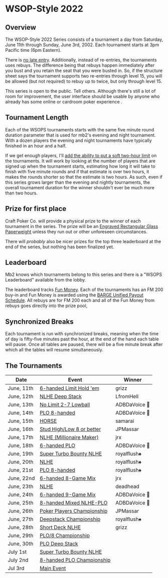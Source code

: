 # WSOP-Style 2022

## Overview

The WSOP-Style 2022 Series consists of a tournament a day from
Saturday, June 11th through Sunday, June 3rd, 2002.  Each tournament starts
at 3pm Pacific time (6pm Eastern).

There is [no late
entry](https://github.com/ctm/mb2-doc/issues/183). Additionally,
instead of re-entries, the tournaments uses rebuys.  The difference
being that rebuys happen immediately after you bust and you retain the
seat that you were busted in.  So, if the structure sheet says the
tournament supports two re-entries through level 15, you will be
allowed (but not required) to rebuy up to twice, but only through
level 15.

This series is open to the public.  Tell others.  Although there's
still a lot of room for improvement, the user interface should be
usable by anyone who already has some online or cardroom poker
experience .

## Tournament Length

Each of the WSOPS tournaments starts with the same five minute round
duration parameter that is used for mb2's evening and night
tournament.  With a dozen players the evening and night tournaments
have typically finished in an hour and a half.

If we get enough players, I'll [add the ability to put a soft two-hour
limit](https://github.com/ctm/mb2-doc/issues/969) on the tournaments.
It will work by looking at the number of players that are signed up when
the tournament starts, estimating how long it will take to finish with
five minute rounds and if that estimate is over two hours, it makes
the rounds shorter so that the estimate is two hours.  As such, even
if this series grows larger than the evening and nightly tournaments,
the overall tournament duration for the winner shouldn't ever be much
more than two hours.

## Prize for first place

Craft Poker Co. will provide a physical prize to the winner of each
tournament in the series. The prize will be an [Engraved Rectangular
Glass
Paperweight](https://www.trophies2go.com/engraved-rettangolo-glass-paperweight.html)
unless they run out or other unforeseen circumstances.

There will _probably_ also be nicer prizes for the top three
leaderboard at the end of the series, but nothing has been finalized yet.

## Leaderboard

Mb2 knows which tournaments belong to this series and there is a
"WSOPS Leaderboard" available from the lobby.

The leaderboard tracks [Fun Money](../fun_money.md).  Each of the tournaments
has an FM 200 buy-in and Fun Money is awarded using the [BARGE Unified Payout
Schedule](../barge/payouts.md). All rebuys are for FM 200 each and all of
the Fun Money from rebuys goes directly into the prize pool,

## Synchronized Breaks

Each tournament is run with synchronized breaks, meaning when the time
of day is fifty-five minutes past the hour, at the end of the hand
each table will pause. Once all tables are paused, there will be a
five minute break after which all the tables will resume
simultaneously.

## The Tournaments

|Date|Event|Winner|
|--|--|-|
|June, 11th|[6-handed Limit Hold 'em](https://www.wsop.com/pdfs/structuresheets/structure_4943_20323.pdf)|grizz|
|June, 12th|[NLHE Deep Stack](https://www.wsop.com/pdfs/structuresheets/structure_4943_20325.pdf)|LfromHell|
|June, 13th|[No Limit 2-7 Lowball](https://www.wsop.com/pdfs/structuresheets/structure_4943_20329.pdf)|ADBDaVoice 🎤|
|June, 14th|[PLO 8-handed](https://www.wsop.com/pdfs/structuresheets/structure_4943_20330.pdf)|ADBDaVoice 🎤|
|June, 15th|[HORSE](https://www.wsop.com/pdfs/structuresheets/structure_4943_20332.pdf)|samarai|
|June, 16th|[Stud High/Low 8 or better](https://www.wsop.com/pdfs/structuresheets/structure_4943_20336.pdf)|JPMassar|
|June, 17th|[NLHE (Millionaire Maker)](https://www.wsop.com/pdfs/structuresheets/structure_4943_20337.pdf)|jrx|
|June, 18th|[6-handed PLO](https://www.wsop.com/pdfs/structuresheets/structure_4943_20339.pdf)|ADBDaVoice 🎤|
|June, 19th|[Super Turbo Bounty NLHE](https://www.wsop.com/pdfs/structuresheets/structure_4943_20341.pdf)|royalflush♠️|
|June, 20th|[NLHE](https://www.wsop.com/pdfs/structuresheets/structure_4943_20343.pdf)|royalflush♠️|
|June, 21st|[PLO 8-handed](https://www.wsop.com/pdfs/structuresheets/structure_4943_20345.pdf)|royalflush♠️|
|June, 22nd|[6-handed 8-Game Mix](https://www.wsop.com/pdfs/structuresheets/structure_4943_20348.pdf)|jrx|
|June, 23th|[NLHE](https://www.wsop.com/pdfs/structuresheets/structure_4943_20349.pdf)|deadhead|
|June, 24th|[6-handed 9-Game Mix](https://www.wsop.com/pdfs/structuresheets/structure_4943_20352.pdf)|ADBDaVoice 🎤|
|June, 25th|[8-handed Mixed NLHE-PLO](https://www.wsop.com/pdfs/structuresheets/structure_4943_20353.pdf)|ADBDaVoice 🎤|
|June, 26th|[Poker Players Championship](https://www.wsop.com/pdfs/structuresheets/structure_4943_20356.pdf)|JPMassar|
|June, 27th|[Deepstack Championship](https://www.wsop.com/pdfs/structuresheets/structure_4943_20357.pdf)|royalflush♠️|
|June, 28th|[Short Deck NLHE](https://www.wsop.com/pdfs/structuresheets/structure_4943_20360.pdf)|grizz|
|June, 29th|[PLO/8 Championship](https://www.wsop.com/pdfs/structuresheets/structure_4943_20363.pdf)|
|June, 30th|[PLO Deep Stack](https://www.wsop.com/pdfs/structuresheets/structure_4943_20364.pdf)|
|July 1st|[Super Turbo Bounty NLHE](https://www.wsop.com/pdfs/structuresheets/structure_4943_20367.pdf)|
|July 2nd|[8-handed PLO Championship](https://www.wsop.com/pdfs/structuresheets/structure_4943_20369.pdf)|
|Jul 3rd|[Main Event](https://www.wsop.com/pdfs/structuresheets/structure_4943_20370.pdf)|
